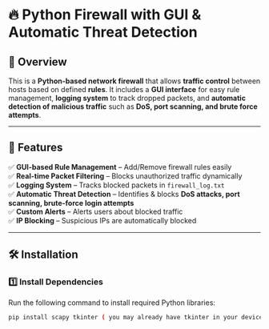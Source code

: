 # 🔥 Python Firewall with GUI & Automatic Threat Detection

## 📌 Overview
This is a **Python-based network firewall** that allows **traffic control** between hosts based on defined **rules**. It includes a **GUI interface** for easy rule management, **logging system** to track dropped packets, and **automatic detection of malicious traffic** such as **DoS, port scanning, and brute force attempts**.

---

## 📂 Features
✅ **GUI-based Rule Management** – Add/Remove firewall rules easily  
✅ **Real-time Packet Filtering** – Blocks unauthorized traffic dynamically  
✅ **Logging System** – Tracks blocked packets in `firewall_log.txt`  
✅ **Automatic Threat Detection** – Identifies & blocks **DoS attacks, port scanning, brute-force login attempts**  
✅ **Custom Alerts** – Alerts users about blocked traffic  
✅ **IP Blocking** – Suspicious IPs are automatically blocked  

---

## 🛠️ Installation

### **1️⃣ Install Dependencies**
Run the following command to install required Python libraries:

```bash
pip install scapy tkinter ( you may already have tkinter in your device)
